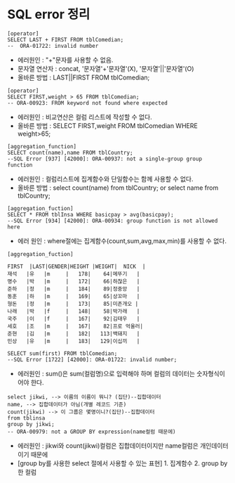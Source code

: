 # SQL error 정리
```
[operator]
SELECT LAST + FIRST FROM tblComedian; 
--  ORA-01722: invalid number
```
- 에러원인 : "+"문자를 사용할 수 없음. 
- 문자열 연산자 : concat, '문자열'+'문자열'(X), '문자열'||'문자열'(O)
- 올바른 방법 : LAST||FIRST FROM tblComedian;  

```
[operator]
SELECT FIRST,weight > 65 FROM tblComedian;
-- ORA-00923: FROM keyword not found where expected
```
- 에러원인 : 비교연산은 컬럼 리스트에 작성할 수 없다.
- 올바른 방법 : SELECT FIRST,weight FROM tblComedian WHERE weight>65;

```
[aggregation_function]
SELECT count(name),name FROM tblCountry;
--SQL Error [937] [42000]: ORA-00937: not a single-group group function
```
- 에러원인 : 컬럼리스트에 집계함수와 단일함수는 함께 사용할 수 없다.
- 올바른 방법 : select count(name) from tblCountry; or select name from tblCountry;

```
[aggregation_fuction]
SELECT * FROM tblInsa WHERE basicpay > avg(basicpay);
--SQL Error [934] [42000]: ORA-00934: group function is not allowed here
```
- 에러 원인 : where절에는 집계함수(count,sum,avg,max,min)를 사용할 수 없다.

```
[aggregation_fuction]

FIRST  |LAST|GENDER|HEIGHT |WEIGHT|  NICK  |
재석   |유   |m     |   178|    64|메뚜기   |
명수   |박   |m     |   172|    66|하찮은   |
준하   |정   |m     |   184|    89|정중앙   |
동훈   |하   |m     |   169|    65|상꼬마   |
형돈   |정   |m     |   173|    85|미존개오 |
나래   |박   |f     |   148|    58|박가래   |
국주   |이   |f     |   167|    92|김태우   |
세호   |조   |m     |   167|    82|프로 억울러|
준현   |김   |m     |   182|   113|백돼지   |
민상   |유   |m     |   183|   129|이십끼   |

SELECT sum(first) FROM tblComedian;
--SQL Error [1722] [42000]: ORA-01722: invalid number;
```
- 에러원인 : sum()은 sum(컬럼명)으로 입력해야 하며 컬럼의 데이터는 숫자형식이어야 한다. 

```
select jikwi, --> 이름의 이름이 뭐니? (집단)--집합데이터
name, --> 집합데이터가 아님(개별 레코드 기준)
count(jikwi) --> 이 그룹은 몇명이니?(집단)--집합데이터
from tblinsa
group by jikwi;
-- ORA-00979: not a GROUP BY expression(name컬럼 때문에)
```
- 에러원인 : jikwi와 count(jikwi)컬럼은 집합데이터이지만 name컬럼은 개인데이터이기 때문에
- [group by를 사용한 select 절에서 사용할 수 있는  표현]  1. 집계함수 2. group by한 컬럼
             
             
             
              


